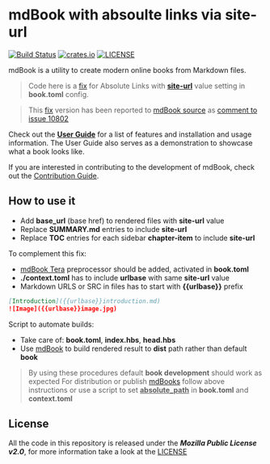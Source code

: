 # mdBook with absoulte links via site-url

[![Build Status](https://github.com/rust-lang/mdBook/workflows/CI/badge.svg?event=push)](https://github.com/rust-lang/mdBook/actions?workflow=CI)
[![crates.io](https://img.shields.io/crates/v/mdbook.svg)](https://crates.io/crates/mdbook)
[![LICENSE](https://img.shields.io/github/license/rust-lang/mdBook.svg)](LICENSE)

mdBook is a utility to create modern online books from Markdown files.

> Code here is a [fix](#how-to-use-it) for Absolute Links with [**site-url**](https://rust-lang.github.io/mdBook/format/configuration/renderers.html?highlight=site-url#html-renderer-options) value setting in **book.toml** config.

> This [fix](https://github.com/JesusPerez/mdBook) version has been reported to [mdBook source](https://github.com/rust-lang/mdBook/)  as [comment to issue 10802](https://github.com/rust-lang/mdBook/pull/1802#issuecomment-1552874669)

Check out the **[User Guide](https://rust-lang.github.io/mdBook/)** for a list of features and installation and usage information.
The User Guide also serves as a demonstration to showcase what a book looks like.

If you are interested in contributing to the development of mdBook, check out the [Contribution Guide](https://github.com/rust-lang/mdBook/blob/master/CONTRIBUTING.md).

## How to use it

- Add **base_url** (base href) to rendered files with **site-url** value
- Replace **SUMMARY.md** entries to include **site-url**
- Replace **TOC** entries for each sidebar **chapter-item** to include **site-url**

To complement this fix:

- [mdBook Tera](https://github.com/avitex/mdbook-tera) preprocessor should be added, activated in **book.toml**
- **./context.toml** has to include **urlbase** with same **site-url** value  
- Markdown URLS or SRC in files has to start with **{{urlbase}}** prefix  

```markdown  
[Introduction]({{urlbase}}introduction.md)
![Image]({{urlbase}}image.jpg)
```

Script to automate builds:

- Take care of: **book.toml**, **index.hbs**, **head.hbs**
- Use [mdBook](https://github.com/rust-lang/mdBook.git) to build rendered result to **dist** path rather than default **book**

> By using these procedures default **book development** should work as expected
> For distribution or publish [mdBooks](https://github.com/rust-lang/mdBook.git) follow above instructions or use a script to set __<u>absolute_path</u>__ in **book.toml** and **context.toml**

## License

All the code in this repository is released under the ***Mozilla Public License v2.0***, for more information take a look at the [LICENSE](https://github.com/JesusPerez/mdBook/blob/master/LICENSE)

[User Guide]: https://rust-lang.github.io/mdBook/
[contribution guide]: https://github.com/rust-lang/mdBook/blob/master/CONTRIBUTING.md
[LICENSE]: https://github.com/rust-lang/mdBook/blob/master/LICENSE
